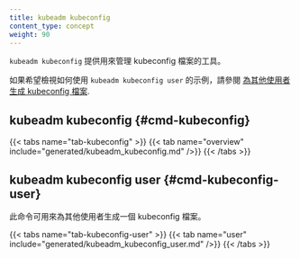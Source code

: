 ```yaml
---
title: kubeadm kubeconfig
content_type: concept
weight: 90
---
```


<!--
`kubeadm kubeconfig` provides utilities for managing kubeconfig files.

For examples on how to use `kubeadm kubeconfig user` see
[Generating kubeconfig files for additional users](/docs/tasks/administer-cluster/kubeadm/kubeadm-certs#kubeconfig-additional-users).
-->
`kubeadm kubeconfig` 提供用來管理 kubeconfig 檔案的工具。

如果希望檢視如何使用 `kubeadm kubeconfig user` 的示例，請參閱
[為其他使用者生成 kubeconfig 檔案](/zh-cn/docs/tasks/administer-cluster/kubeadm/kubeadm-certs#kubeconfig-additional-users).

## kubeadm kubeconfig {#cmd-kubeconfig}

{{< tabs name="tab-kubeconfig" >}}
{{< tab name="overview" include="generated/kubeadm_kubeconfig.md" />}}
{{< /tabs >}}

## kubeadm kubeconfig user {#cmd-kubeconfig-user}

<!--
This command can be used to output a kubeconfig file for an additional user.
-->
此命令可用來為其他使用者生成一個 kubeconfig 檔案。

{{< tabs name="tab-kubeconfig-user" >}}
{{< tab name="user" include="generated/kubeadm_kubeconfig_user.md" />}}
{{< /tabs >}}
